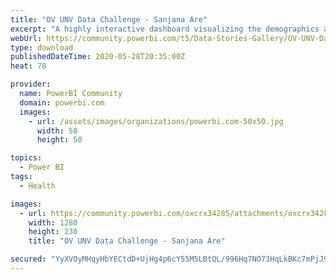 ```yaml
---
title: "OV UNV Data Challenge - Sanjana Are"
excerpt: "A highly interactive dashboard visualizing the demographics and geographic mobilization of UNV volunteers from 2008-2019."
webUrl: https://community.powerbi.com/t5/Data-Stories-Gallery/OV-UNV-Data-Challenge-Sanjana-Are/m-p/1128166
type: download
publishedDateTime: 2020-05-28T20:35:00Z
heat: 78

provider:
  name: PowerBI Community
  domain: powerbi.com
  images:
    - url: /assets/images/organizations/powerbi.com-50x50.jpg
      width: 50
      height: 50

topics:
  - Power BI
tags:
  - Health

images:
  - url: https://community.powerbi.com/oxcrx34285/attachments/oxcrx34285/DataStoriesGallery/4021/1/1280px-UN_Volunteers_logo.svg.png
    width: 1280
    height: 230
    title: "OV UNV Data Challenge - Sanjana Are"

secured: "YyXVOyMHqyHbYECtdD+UjHg4p6cY55M5LBtQL/996Hq7NO73HqLkBKc7mPjJ9ZwlEDQVkUAqFKOPGUfnK96r5sfc3b8xuWSO6q+NHkHv1LwiNa1EEo8AFJXvZlc0C34NJSg8S9ZFJD/0M7IlaodoNdNWyv+mr7e7pmUiDkxnd0QGABv/wmGn7nUEYzuIHWBsXZxaFsiZqzS9rrqasTDPsRqn8WfZbupqzKNNXPQiemY46n3WdnAPZDr1y4y/Vd8jMFMeIF4R9x4efIQ0rKKnDDDI/BuQ890Va2S3ZPcXlp1M8YWbF9LZ2YA+c2xrMCLCU9gisjbv816HYHtxwbzsuYbg5pEr92MRlQEO30W+4+IRfgvssWxhaiPPnTAO2xoA;VKgojra4II7MnSVc+CDeAA=="
---
```


